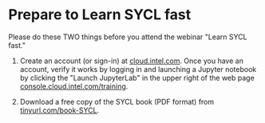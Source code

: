 # Prepare to Learn SYCL fast

Please do these TWO things before you attend the webinar "Learn SYCL fast."

1. Create an account (or sign-in) at [cloud.intel.com](https://cloud.intel.com).
Once you have an account, verify it works by logging in and 
launching a Jupyter notebook by clicking the "Launch JupyterLab" in the upper right of
the web page [console.cloud.intel.com/training](https://console.cloud.intel.com/training).

2. Download a free copy of the SYCL book (PDF format) from [tinyurl.com/book-SYCL](https://tinyurl.com/book-SYCL).
